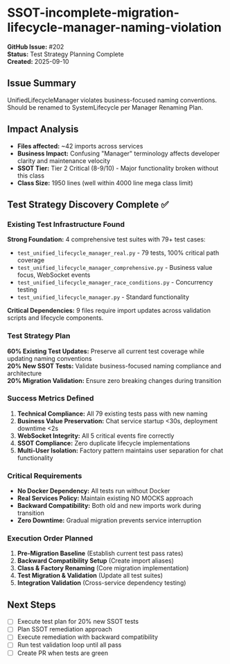 # SSOT-incomplete-migration-lifecycle-manager-naming-violation

**GitHub Issue:** #202  
**Status:** Test Strategy Planning Complete  
**Created:** 2025-09-10

## Issue Summary
UnifiedLifecycleManager violates business-focused naming conventions. Should be renamed to SystemLifecycle per Manager Renaming Plan.

## Impact Analysis
- **Files affected:** ~42 imports across services
- **Business Impact:** Confusing "Manager" terminology affects developer clarity and maintenance velocity
- **SSOT Tier:** Tier 2 Critical (8-9/10) - Major functionality broken without this class
- **Class Size:** 1950 lines (well within 4000 line mega class limit)

## Test Strategy Discovery Complete ✅

### Existing Test Infrastructure Found
**Strong Foundation:** 4 comprehensive test suites with 79+ test cases:
- `test_unified_lifecycle_manager_real.py` - 79 tests, 100% critical path coverage
- `test_unified_lifecycle_manager_comprehensive.py` - Business value focus, WebSocket events  
- `test_unified_lifecycle_manager_race_conditions.py` - Concurrency testing
- `test_unified_lifecycle_manager.py` - Standard functionality

**Critical Dependencies:** 9 files require import updates across validation scripts and lifecycle components.

### Test Strategy Plan
**60% Existing Test Updates:** Preserve all current test coverage while updating naming conventions  
**20% New SSOT Tests:** Validate business-focused naming compliance and architecture  
**20% Migration Validation:** Ensure zero breaking changes during transition

### Success Metrics Defined
1. **Technical Compliance:** All 79 existing tests pass with new naming
2. **Business Value Preservation:** Chat service startup <30s, deployment downtime <2s  
3. **WebSocket Integrity:** All 5 critical events fire correctly
4. **SSOT Compliance:** Zero duplicate lifecycle implementations
5. **Multi-User Isolation:** Factory pattern maintains user separation for chat functionality

### Critical Requirements
- **No Docker Dependency:** All tests run without Docker
- **Real Services Policy:** Maintain existing NO MOCKS approach  
- **Backward Compatibility:** Both old and new imports work during transition
- **Zero Downtime:** Gradual migration prevents service interruption

### Execution Order Planned
1. **Pre-Migration Baseline** (Establish current test pass rates)
2. **Backward Compatibility Setup** (Create import aliases)  
3. **Class & Factory Renaming** (Core migration implementation)
4. **Test Migration & Validation** (Update all test suites)
5. **Integration Validation** (Cross-service dependency testing)

## Next Steps
- [ ] Execute test plan for 20% new SSOT tests
- [ ] Plan SSOT remediation approach
- [ ] Execute remediation with backward compatibility
- [ ] Run test validation loop until all pass
- [ ] Create PR when tests are green